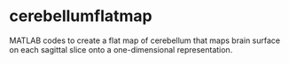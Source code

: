 # cerebellumflatmap
MATLAB codes to create a flat map of cerebellum that maps brain surface on each sagittal slice onto a one-dimensional representation.
